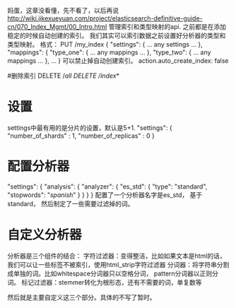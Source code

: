 妈蛋，这章没看懂，先不看了，以后再说
http://wiki.jikexueyuan.com/project/elasticsearch-definitive-guide-cn/070_Index_Mgmt/00_Intro.html
管理索引和类型映射的api.
之前都是在添加稳定的时候自动创建的索引。 
我们其实可以索引数据之前设置好分析器的类型和类型映射。
格式：
PUT /my_index
{
    "settings": { ... any settings ... },
    "mappings": {
        "type_one": { ... any mappings ... },
        "type_two": { ... any mappings ... },
        ...
    }
可以禁止掉自动创建索引。
action.auto_create_index: false

#删除索引
DELETE /_all
DELETE /index_*

# 设置
settings中最有用的是分片的设置，默认是5+1.
"settings": {
        "number_of_shards" :   1,
        "number_of_replicas" : 0
    }
# 配置分析器
"settings": {
        "analysis": {
            "analyzer": {
                "es_std": {
                    "type":      "standard",
                    "stopwords": "_spanish_"
                }
            }
        }
    }
配置了一个分析器名字是es_std， 基于standard， 然后制定了一些需要过滤掉的词。

# 自定义分析器
分析器是三个组件的结合：
字符过滤器：变得整洁，比如如果文本是html的话，我们可以让一些标签不被索引，使用html_strip字符过滤器
分词器：将字符串分割成单独的词。比如whitespace分词器只以空格分词， pattern分词器以正则分词。
标记过滤器：stemmer转化为根形态，还有不需要的词，单复数等

然后就是主要自定义这三个部分。具体的不写了暂时。

# 